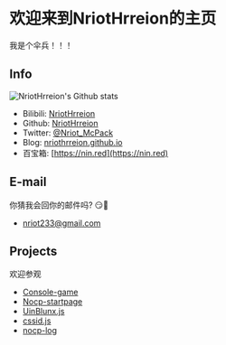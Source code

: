 # 欢迎来到NriotHrreion的主页

我是个伞兵！！！

## Info

![NriotHrreion's Github stats](https://github-readme-stats.vercel.app/api?username=NriotHrreion&show_icons=true)

- Bilibili: [NriotHrreion](https://space.bilibili.com/167995410)
- Github: [NriotHrreion](https://github.com/NriotHrreion)
- Twitter: [@Nriot_McPack](https://twitter.com/Nriot_McPack)
- Blog: [nriothrreion.github.io](https://nriothrreion.github.io)
- 百宝箱: [https://nin.red](https://nin.red)

## E-mail

你猜我会回你的邮件吗? 😏🤔
- [nriot233@gmail.com](mailto:nriot233@gmail.com)

## Projects

欢迎参观

- [Console-game](https://github.com/NriotHrreion/Console-game)
- [Nocp-startpage](https://github.com/NriotHrreion/Nocp-startpage)
- [UinBlunx.js](https://github.com/NriotHrreion/uinblunx.js)
- [cssid.js](https://github.com/NriotHrreion/cssid.js)
- [nocp-log](https://github.com/NriotHrreion/nocp-log)
